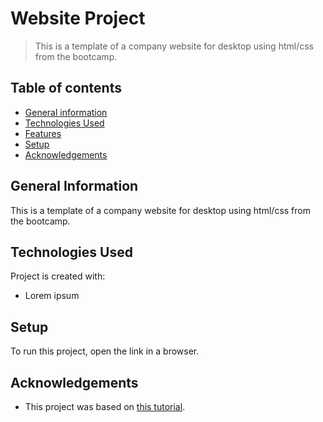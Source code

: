 # Website Project
> This is a template of a company website for desktop using html/css from the bootcamp.

## Table of contents
* [General information](#general-information)
* [Technologies Used](#technologies-used)
* [Features](#features)
* [Setup](#setup)
* [Acknowledgements](#Acknowledgements)

## General Information
This is a template of a company website for desktop using html/css from the bootcamp.

## Technologies Used
Project is created with:
- Lorem ipsum

## Setup
To run this project, open the link in a browser.

## Acknowledgements
- This project was based on [this tutorial](https://www.figma.com/file/DGyuGsapuc5gGf5KMEEGG3/Projekt-zaliczeniowy-%231?node-id=1-13&t=L6odFpqjT7Uj6PLd-0).
